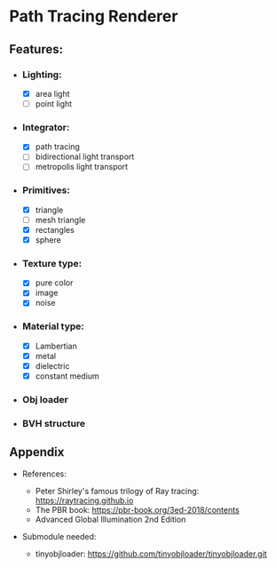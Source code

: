 # Path Tracing Renderer

## Features:
* ### Lighting: 
  * [x] area light
  * [ ] point light
* ### Integrator:
  * [x] path tracing
  * [ ] bidirectional light transport
  * [ ] metropolis light transport
* ### Primitives: 
  * [x] triangle
  * [ ] mesh triangle
  * [x] rectangles
  * [x] sphere
* ### Texture type:
  * [x] pure color
  * [x] image
  * [x] noise
* ### Material type:
  * [x] Lambertian
  * [x] metal
  * [x] dielectric
  * [x] constant medium
* ### Obj loader
* ### BVH structure

## Appendix
* References:
    * Peter Shirley's famous trilogy of Ray tracing: https://raytracing.github.io
    * The PBR book: https://pbr-book.org/3ed-2018/contents
    * Advanced Global Illumination 2nd Edition

* Submodule needed: 
    * tinyobjloader: https://github.com/tinyobjloader/tinyobjloader.git